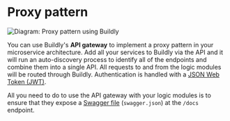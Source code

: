 # Proxy pattern

![Diagram: Proxy pattern using Buildly](../_static/images/proxy-pattern.png)

You can use Buildly's **API gateway** to implement a proxy pattern in your microservice architecture. Add all your services to Buildly via the API and it will run an auto-discovery process to identify all of the endpoints and combine them into a single API. All requests to and from the logic modules will be routed through Buildly. Authentication is handled with a [JSON Web Token (JWT)](https://jwt.io).

All you need to do to use the API gateway with your logic modules is to ensure that they expose a [Swagger file](https://swagger.io/docs/specification/about/) (`swagger.json`) at the `/docs` endpoint.
